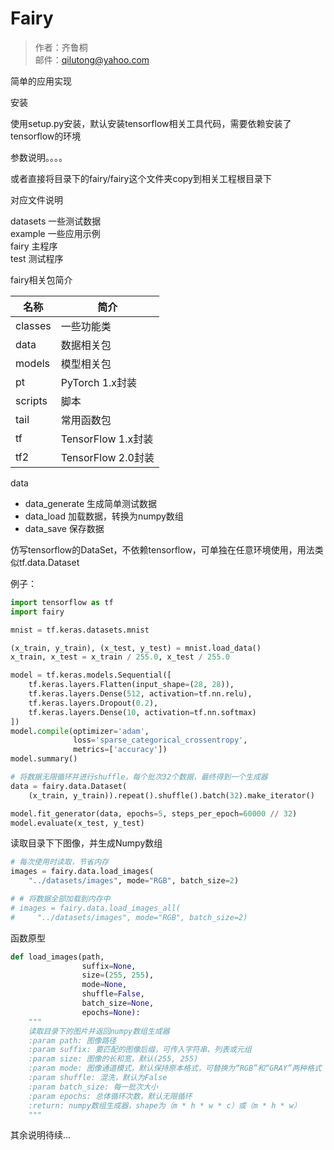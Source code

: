 # Fairy

> 作者：齐鲁桐  
> 邮件：qilutong@yahoo.com  

简单的应用实现  

安装  

使用setup.py安装，默认安装tensorflow相关工具代码，需要依赖安装了tensorflow的环境

参数说明。。。。

或者直接将目录下的fairy/fairy这个文件夹copy到相关工程根目录下



对应文件说明

datasets    一些测试数据  
example     一些应用示例  
fairy       主程序  
test        测试程序


fairy相关包简介

| 名称     | 简介 |
| ---     | --- | 
| classes | 一些功能类 | 
| data    | 数据相关包 | 
| models  | 模型相关包 | 
| pt      | PyTorch 1.x封装 | 
| scripts | 脚本 | 
| tail    | 常用函数包 | 
| tf      | TensorFlow 1.x封装 | 
| tf2     | TensorFlow 2.0封装 | 


data
* data_generate 生成简单测试数据
* data_load     加载数据，转换为numpy数组
* data_save     保存数据

仿写tensorflow的DataSet，不依赖tensorflow，可单独在任意环境使用，用法类似tf.data.Dataset

例子：
```python
import tensorflow as tf
import fairy

mnist = tf.keras.datasets.mnist

(x_train, y_train), (x_test, y_test) = mnist.load_data()
x_train, x_test = x_train / 255.0, x_test / 255.0

model = tf.keras.models.Sequential([
    tf.keras.layers.Flatten(input_shape=(28, 28)),
    tf.keras.layers.Dense(512, activation=tf.nn.relu),
    tf.keras.layers.Dropout(0.2),
    tf.keras.layers.Dense(10, activation=tf.nn.softmax)
])
model.compile(optimizer='adam',
              loss='sparse_categorical_crossentropy',
              metrics=['accuracy'])
model.summary()

# 将数据无限循环并进行shuffle，每个批次32个数据，最终得到一个生成器
data = fairy.data.Dataset(
    (x_train, y_train)).repeat().shuffle().batch(32).make_iterator()

model.fit_generator(data, epochs=5, steps_per_epoch=60000 // 32)
model.evaluate(x_test, y_test)
```

读取目录下下图像，并生成Numpy数组
```python
# 每次使用时读取，节省内存
images = fairy.data.load_images(
    "../datasets/images", mode="RGB", batch_size=2)

# # 将数据全部加载到内存中
# images = fairy.data.load_images_all(
#     "../datasets/images", mode="RGB", batch_size=2)
```
函数原型
```python
def load_images(path,
                suffix=None,
                size=(255, 255),
                mode=None,
                shuffle=False,
                batch_size=None,
                epochs=None):
    """
    读取目录下的图片并返回numpy数组生成器
    :param path: 图像路径
    :param suffix: 要匹配的图像后缀，可传入字符串、列表或元组
    :param size: 图像的长和宽，默认(255, 255)
    :param mode: 图像通道模式，默认保持原本格式，可替换为“RGB”和“GRAY”两种格式
    :param shuffle: 混洗，默认为False
    :param batch_size: 每一批次大小
    :param epochs: 总体循环次数，默认无限循环
    :return: numpy数组生成器，shape为（m * h * w * c）或（m * h * w）
    """
```

其余说明待续...